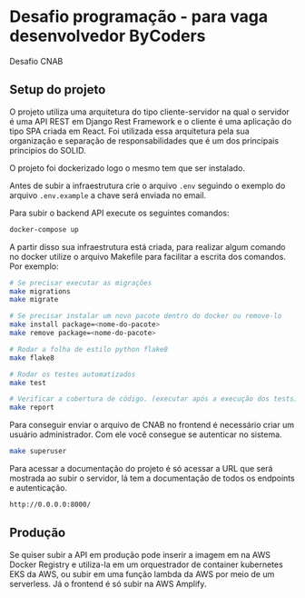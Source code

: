 # Desafio programação - para vaga desenvolvedor ByCoders

Desafio CNAB

## Setup do projeto

O projeto utiliza uma arquitetura do tipo cliente-servidor na qual o servidor é uma API REST em Django Rest Framework e o cliente
é uma aplicação do tipo SPA criada em React. Foi utilizada essa arquitetura pela sua organização e separação de responsabilidades
que é um dos principais principios do SOLID.

O projeto foi dockerizado logo o mesmo tem que ser instalado.

Antes de subir a infraestrutura crie o arquivo `.env` seguindo o exemplo do arquivo `.env.example` a chave será enviada no email.

Para subir o backend API execute os seguintes comandos:

```sh
docker-compose up
```

A partir disso sua infraestrutura está criada, para realizar algum comando no docker utilize o arquivo Makefile
para facilitar a escrita dos comandos. Por exemplo:

```sh
# Se precisar executar as migrações
make migrations
make migrate

# Se precisar instalar um novo pacote dentro do docker ou remove-lo
make install package=<nome-do-pacote>
make remove package=<nome-do-pacote>

# Rodar a folha de estilo python flake8
make flake8

# Rodar os testes automatizados
make test

# Verificar a cobertura de código. (executar após a execução dos tests)
make report
```

Para conseguir enviar o arquivo de CNAB no frontend é necessário criar um usuário administrador. Com ele
você consegue se autenticar no sistema.

```sh
make superuser
```

Para acessar a documentação do projeto é só acessar a URL que será mostrada ao subir o servidor,
lá tem a documentação de todos os endpoints e autenticação.

```sh
http://0.0.0.0:8000/
```

## Produção

Se quiser subir a API em produção pode inserir a imagem em na AWS Docker Registry e utiliza-la em um orquestrador de container
kubernetes EKS da AWS, ou subir em uma função lambda da AWS por meio de um serverless. Já o frontend é só subir na AWS Amplify.
